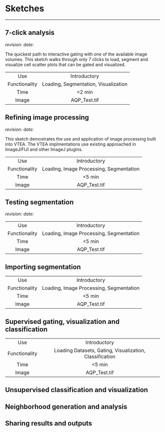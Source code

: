 # Sketches
----
## 7-click analysis

*revision:*   *date:* 
  
The quickest path to interactive gating with one of the available image volumes.  This sketch walks    through only 7 clicks to load, segment and visualize cell scatter plots that can be gated and visualized. 
  
|      |      |
|:------:|:------:|
|Use|Introductory| 
|Functionality|Loading, Segmentation, Visualization|   
|Time|<2 min| 
|Image|AQP_Test.tif|

## Refining image processing
  
*revision:*   *date:* 
  
This sketch demostrates the use and application of image processing built into VTEA.  The VTEA implmentations use existing approached in ImageJ/FIJI and other ImageJ plugins.
  
|      |      |
|:------:|:------:|
|Use|Introductory| 
| Functionality|Loading, Image Processing, Segmentation|   
|Time|<5 min|
|Image|AQP_Test.tif|
  
## Testing segmentation

*revision:*   *date:* 



|      |      |
|:------:|:------:|
|Use|Introductory| 
| Functionality|Loading, Image Processing, Segmentation|   
|Time|<5 min|
|Image|AQP_Test.tif|
  
## Importing segmentation

|      |      |
|:------:|:------:|
|Use|Introductory| 
| Functionality|Loading, Image Processing, Segmentation|   
|Time|<5 min|
|Image|AQP_Test.tif|
  
## Supervised gating, visualization and classification

|      |      |
|:------:|:------:|
|Use|Introductory| 
| Functionality|Loading Datasets, Gating, Visualization, Classification|   
|Time|<5 min|
|Image|AQP_Test.tif|
  
## Unsupervised classification and visualization
  
## Neighborhood generation and analysis
  
## Sharing results and outputs
